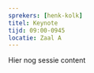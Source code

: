 ```yaml
---
sprekers: [henk-kolk]
titel: Keynote
tijd: 09:00-0945
locatie: Zaal A
---
```

Hier nog sessie content